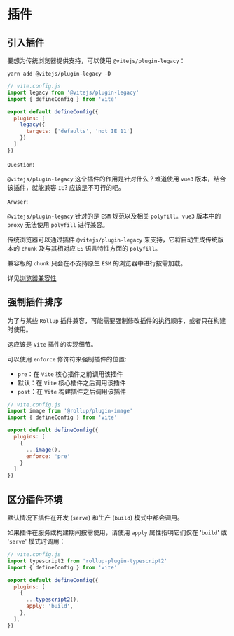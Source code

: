 # 插件

## 引入插件

要想为传统浏览器提供支持，可以使用 `@vitejs/plugin-legacy`：

```shell
yarn add @vitejs/plugin-legacy -D
```

```js
// vite.config.js
import legacy from '@vitejs/plugin-legacy'
import { defineConfig } from 'vite'

export default defineConfig({
  plugins: [
    legacy({
      targets: ['defaults', 'not IE 11']
    })
  ]
})
```

`Question`: 

`@vitejs/plugin-legacy` 这个插件的作用是针对什么？难道使用 `vue3` 版本，结合该插件，就能兼容 `IE`? 应该是不可行的吧。

`Anwser`:

`@vitejs/plugin-legacy` 针对的是 `ESM` 规范以及相关 `polyfill`。`vue3` 版本中的 `proxy` 无法使用 `polyfill` 进行兼容。

传统浏览器可以通过插件 `@vitejs/plugin-legacy` 来支持，它将自动生成传统版本的 `chunk` 及与其相对应 `ES` 语言特性方面的 `polyfill`。

兼容版的 `chunk` 只会在不支持原生 `ESM` 的浏览器中进行按需加载。

详见[浏览器兼容性](https://cn.vitejs.dev/guide/build.html#browser-compatibility)

## 强制插件排序

为了与某些 `Rollup` 插件兼容，可能需要强制修改插件的执行顺序，或者只在构建时使用。

这应该是 `Vite` 插件的实现细节。

可以使用 `enforce` 修饰符来强制插件的位置:

- `pre`：在 `Vite` 核心插件之前调用该插件
- 默认：在 `Vite` 核心插件之后调用该插件
- `post`：在 `Vite` 构建插件之后调用该插件

```js
// vite.config.js
import image from '@rollup/plugin-image'
import { defineConfig } from 'vite'

export default defineConfig({
  plugins: [
    {
      ...image(),
      enforce: 'pre'
    }
  ]
})
```

## 区分插件环境

默认情况下插件在开发 (`serve`) 和生产 (`build`) 模式中都会调用。

如果插件在服务或构建期间按需使用，请使用 `apply` 属性指明它们仅在 '`build`' 或 '`serve`' 模式时调用：

```js
// vite.config.js
import typescript2 from 'rollup-plugin-typescript2'
import { defineConfig } from 'vite'

export default defineConfig({
  plugins: [
    {
      ...typescript2(),
      apply: 'build',
    },
  ],
})
```
